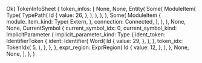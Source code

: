 Ok(
    TokenInfoSheet {
        token_infos: [
            None,
            None,
            Entity(
                Some(
                    ModuleItem(
                        Type(
                            TypePath(
                                Id {
                                    value: 26,
                                },
                            ),
                        ),
                    ),
                ),
                Some(
                    ModuleItem {
                        module_item_kind: Type(
                            Extern,
                        ),
                        connection: Connected,
                    },
                ),
            ),
            None,
            None,
            CurrentSymbol {
                current_symbol_idx: 0,
                current_symbol_kind: ImplicitParameter {
                    implicit_parameter_kind: Type {
                        ident_token: IdentifierToken {
                            ident: Identifier(
                                Word(
                                    Id {
                                        value: 29,
                                    },
                                ),
                            ),
                            token_idx: TokenIdx(
                                5,
                            ),
                        },
                    },
                },
                expr_region: ExprRegion(
                    Id {
                        value: 12,
                    },
                ),
            },
            None,
            None,
        ],
    },
)